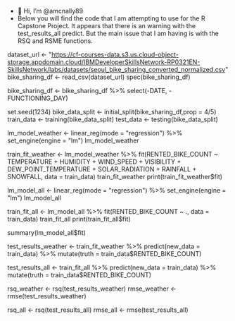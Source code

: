 - 👋 Hi, I’m @amcnally89
- Below you will find the code that I am attempting to use for the R Capstone Project. It appears that there is an warning with the test_results_all predict. But the main issue that I am having is with the RSQ and RSME functions.

dataset_url <- "https://cf-courses-data.s3.us.cloud-object-storage.appdomain.cloud/IBMDeveloperSkillsNetwork-RP0321EN-SkillsNetwork/labs/datasets/seoul_bike_sharing_converted_normalized.csv"
bike_sharing_df <- read_csv(dataset_url)
spec(bike_sharing_df)

bike_sharing_df <- bike_sharing_df %>% 
                   select(-DATE, -FUNCTIONING_DAY)

set.seed(1234)
bike_data_split <- initial_split(bike_sharing_df,prop = 4/5)
train_data <- training(bike_data_split)
test_data <- testing(bike_data_split)

lm_model_weather <- linear_reg(mode = "regression") %>%
  set_engine(engine = "lm")
lm_model_weather 

train_fit_weather <- lm_model_weather  %>% 
    fit(RENTED_BIKE_COUNT ~ TEMPERATURE + HUMIDITY + WIND_SPEED + VISIBILITY + DEW_POINT_TEMPERATURE + SOLAR_RADIATION + RAINFALL + SNOWFALL, data = train_data)
train_fit_weather 
print(train_fit_weather$fit)

lm_model_all <- linear_reg(mode = "regression") %>%
  set_engine(engine = "lm")
lm_model_all

train_fit_all <- lm_model_all %>% 
    fit(RENTED_BIKE_COUNT ~ ., data = train_data)
train_fit_all 
print(train_fit_all$fit)

summary(lm_model_all$fit)

test_results_weather <- train_fit_weather %>%
  predict(new_data = train_data) %>%
  mutate(truth = train_data$RENTED_BIKE_COUNT)

test_results_all <- train_fit_all %>%
  predict(new_data = train_data) %>%
  mutate(truth = train_data$RENTED_BIKE_COUNT)

rsq_weather <- rsq(test_results_weather)
rmse_weather <- rmse(test_results_weather)

rsq_all <- rsq(test_results_all)
rmse_all <- rmse(test_results_all)


<!---
amcnally89/amcnally89 is a ✨ special ✨ repository because its `README.md` (this file) appears on your GitHub profile.
You can click the Preview link to take a look at your changes.
--->
